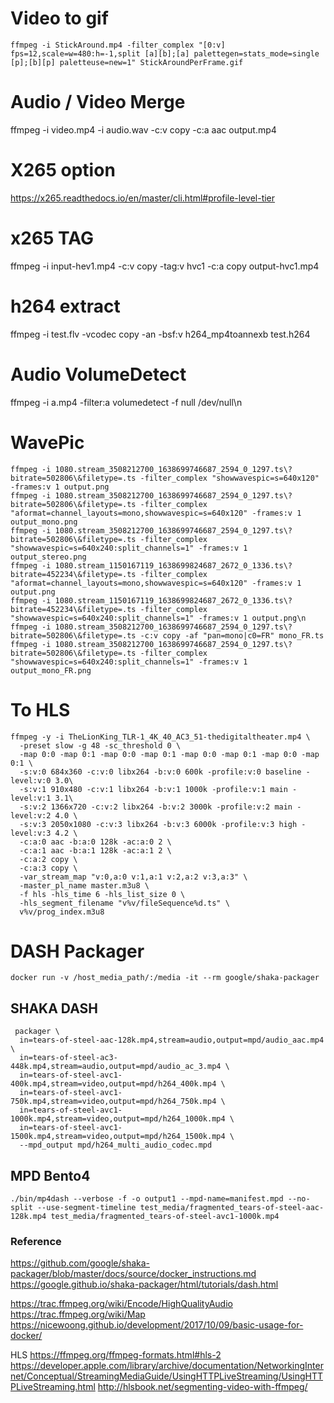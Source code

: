 # Video to gif
`ffmpeg -i StickAround.mp4 -filter_complex "[0:v] fps=12,scale=w=480:h=-1,split [a][b];[a] palettegen=stats_mode=single [p];[b][p] paletteuse=new=1" StickAroundPerFrame.gif`

# Audio / Video Merge
ffmpeg -i video.mp4 -i audio.wav -c:v copy -c:a aac output.mp4

# X265 option
https://x265.readthedocs.io/en/master/cli.html#profile-level-tier

# x265 TAG
ffmpeg -i input-hev1.mp4 -c:v copy -tag:v hvc1 -c:a copy output-hvc1.mp4

# h264 extract
ffmpeg -i test.flv -vcodec copy -an -bsf:v h264_mp4toannexb test.h264

# Audio VolumeDetect
ffmpeg -i a.mp4 -filter:a volumedetect -f null /dev/null\n

# WavePic
```
ffmpeg -i 1080.stream_3508212700_1638699746687_2594_0_1297.ts\?bitrate=502806\&filetype=.ts -filter_complex "showwavespic=s=640x120" -frames:v 1 output.png
ffmpeg -i 1080.stream_3508212700_1638699746687_2594_0_1297.ts\?bitrate=502806\&filetype=.ts -filter_complex "aformat=channel_layouts=mono,showwavespic=s=640x120" -frames:v 1 output_mono.png
ffmpeg -i 1080.stream_3508212700_1638699746687_2594_0_1297.ts\?bitrate=502806\&filetype=.ts -filter_complex "showwavespic=s=640x240:split_channels=1" -frames:v 1 output_stereo.png
ffmpeg -i 1080.stream_1150167119_1638699824687_2672_0_1336.ts\?bitrate=452234\&filetype=.ts -filter_complex "aformat=channel_layouts=mono,showwavespic=s=640x120" -frames:v 1 output.png
ffmpeg -i 1080.stream_1150167119_1638699824687_2672_0_1336.ts\?bitrate=452234\&filetype=.ts -filter_complex "showwavespic=s=640x240:split_channels=1" -frames:v 1 output.png\n
ffmpeg -i 1080.stream_3508212700_1638699746687_2594_0_1297.ts\?bitrate=502806\&filetype=.ts -c:v copy -af "pan=mono|c0=FR" mono_FR.ts
ffmpeg -i 1080.stream_3508212700_1638699746687_2594_0_1297.ts\?bitrate=502806\&filetype=.ts -filter_complex "showwavespic=s=640x240:split_channels=1" -frames:v 1 output_mono_FR.png
```

# To HLS
```
ffmpeg -y -i TheLionKing_TLR-1_4K_40_AC3_51-thedigitaltheater.mp4 \
  -preset slow -g 48 -sc_threshold 0 \
  -map 0:0 -map 0:1 -map 0:0 -map 0:1 -map 0:0 -map 0:1 -map 0:0 -map 0:1 \
  -s:v:0 684x360 -c:v:0 libx264 -b:v:0 600k -profile:v:0 baseline -level:v:0 3.0\
  -s:v:1 910x480 -c:v:1 libx264 -b:v:1 1000k -profile:v:1 main -level:v:1 3.1\
  -s:v:2 1366x720 -c:v:2 libx264 -b:v:2 3000k -profile:v:2 main -level:v:2 4.0 \
  -s:v:3 2050x1080 -c:v:3 libx264 -b:v:3 6000k -profile:v:3 high -level:v:3 4.2 \
  -c:a:0 aac -b:a:0 128k -ac:a:0 2 \
  -c:a:1 aac -b:a:1 128k -ac:a:1 2 \
  -c:a:2 copy \
  -c:a:3 copy \
  -var_stream_map "v:0,a:0 v:1,a:1 v:2,a:2 v:3,a:3" \
  -master_pl_name master.m3u8 \
  -f hls -hls_time 6 -hls_list_size 0 \
  -hls_segment_filename "v%v/fileSequence%d.ts" \
  v%v/prog_index.m3u8

```

# DASH Packager
```
docker run -v /host_media_path/:/media -it --rm google/shaka-packager
```

## SHAKA DASH 
```
 packager \
  in=tears-of-steel-aac-128k.mp4,stream=audio,output=mpd/audio_aac.mp4 \
  in=tears-of-steel-ac3-448k.mp4,stream=audio,output=mpd/audio_ac_3.mp4 \
  in=tears-of-steel-avc1-400k.mp4,stream=video,output=mpd/h264_400k.mp4 \
  in=tears-of-steel-avc1-750k.mp4,stream=video,output=mpd/h264_750k.mp4 \
  in=tears-of-steel-avc1-1000k.mp4,stream=video,output=mpd/h264_1000k.mp4 \
  in=tears-of-steel-avc1-1500k.mp4,stream=video,output=mpd/h264_1500k.mp4 \
  --mpd_output mpd/h264_multi_audio_codec.mpd
```

## MPD Bento4
```
./bin/mp4dash --verbose -f -o output1 --mpd-name=manifest.mpd --no-split --use-segment-timeline test_media/fragmented_tears-of-steel-aac-128k.mp4 test_media/fragmented_tears-of-steel-avc1-1000k.mp4
```

### Reference
https://github.com/google/shaka-packager/blob/master/docs/source/docker_instructions.md
https://google.github.io/shaka-packager/html/tutorials/dash.html
  
https://trac.ffmpeg.org/wiki/Encode/HighQualityAudio
https://trac.ffmpeg.org/wiki/Map
https://nicewoong.github.io/development/2017/10/09/basic-usage-for-docker/

HLS 
https://ffmpeg.org/ffmpeg-formats.html#hls-2
https://developer.apple.com/library/archive/documentation/NetworkingInternet/Conceptual/StreamingMediaGuide/UsingHTTPLiveStreaming/UsingHTTPLiveStreaming.html
http://hlsbook.net/segmenting-video-with-ffmpeg/
  

